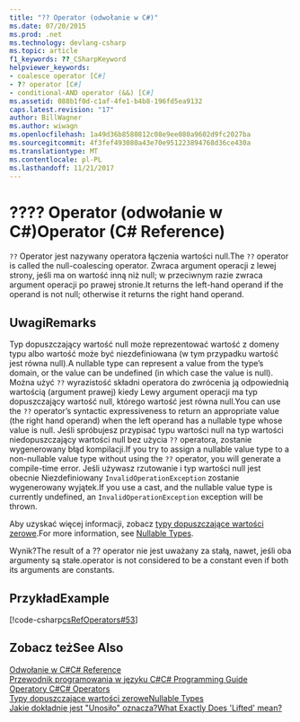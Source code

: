 ```yaml
---
title: "?? Operator (odwołanie w C#)"
ms.date: 07/20/2015
ms.prod: .net
ms.technology: devlang-csharp
ms.topic: article
f1_keywords: ??_CSharpKeyword
helpviewer_keywords:
- coalesce operator [C#]
- ?? operator [C#]
- conditional-AND operator (&&) [C#]
ms.assetid: 088b1f0d-c1af-4fe1-b4b8-196fd5ea9132
caps.latest.revision: "17"
author: BillWagner
ms.author: wiwagn
ms.openlocfilehash: 1a49d36b8580812c08e9ee080a9602d9fc2027ba
ms.sourcegitcommit: 4f3fef493080a43e70e951223894768d36ce430a
ms.translationtype: MT
ms.contentlocale: pl-PL
ms.lasthandoff: 11/21/2017
---
```

# <a name="-operator-c-reference"></a><span data-ttu-id="41486-103">??</span><span class="sxs-lookup"><span data-stu-id="41486-103">??</span></span> <span data-ttu-id="41486-104">Operator (odwołanie w C#)</span><span class="sxs-lookup"><span data-stu-id="41486-104">Operator (C# Reference)</span></span>
<span data-ttu-id="41486-105">`??` Operator jest nazywany operatora łączenia wartości null.</span><span class="sxs-lookup"><span data-stu-id="41486-105">The `??` operator is called the null-coalescing operator.</span></span>  <span data-ttu-id="41486-106">Zwraca argument operacji z lewej strony, jeśli ma on wartość inną niż null; w przeciwnym razie zwraca argument operacji po prawej stronie.</span><span class="sxs-lookup"><span data-stu-id="41486-106">It returns the left-hand operand if the operand is not null; otherwise it returns the right hand operand.</span></span>  
  
## <a name="remarks"></a><span data-ttu-id="41486-107">Uwagi</span><span class="sxs-lookup"><span data-stu-id="41486-107">Remarks</span></span>  
 <span data-ttu-id="41486-108">Typ dopuszczający wartość null może reprezentować wartość z domeny typu albo wartość może być niezdefiniowana (w tym przypadku wartość jest równa null).</span><span class="sxs-lookup"><span data-stu-id="41486-108">A nullable type can represent a value from the type’s domain, or the value can be undefined (in which case the value is null).</span></span> <span data-ttu-id="41486-109">Można użyć `??` wyrazistość składni operatora do zwrócenia ją odpowiednią wartością (argument prawej) kiedy Lewy argument operacji ma typ dopuszczający wartość null, którego wartość jest równa null.</span><span class="sxs-lookup"><span data-stu-id="41486-109">You can use the `??` operator’s syntactic expressiveness to return an appropriate value (the right hand operand) when the left operand has a nullable type whose value is null.</span></span> <span data-ttu-id="41486-110">Jeśli spróbujesz przypisać typu wartości null na typ wartości niedopuszczający wartości null bez użycia `??` operatora, zostanie wygenerowany błąd kompilacji.</span><span class="sxs-lookup"><span data-stu-id="41486-110">If you try to assign a nullable value type to a non-nullable value type without using the `??` operator, you will generate a compile-time error.</span></span> <span data-ttu-id="41486-111">Jeśli używasz rzutowanie i typ wartości null jest obecnie Niezdefiniowany `InvalidOperationException` zostanie wygenerowany wyjątek.</span><span class="sxs-lookup"><span data-stu-id="41486-111">If you use a cast, and the nullable value type is currently undefined, an `InvalidOperationException` exception will be thrown.</span></span>  
  
 <span data-ttu-id="41486-112">Aby uzyskać więcej informacji, zobacz [typy dopuszczające wartości zerowe](../../../csharp/programming-guide/nullable-types/index.md).</span><span class="sxs-lookup"><span data-stu-id="41486-112">For more information, see [Nullable Types](../../../csharp/programming-guide/nullable-types/index.md).</span></span>  
  
 <span data-ttu-id="41486-113">Wynik?</span><span class="sxs-lookup"><span data-stu-id="41486-113">The result of a ??</span></span> <span data-ttu-id="41486-114">operator nie jest uważany za stałą, nawet, jeśli oba argumenty są stałe.</span><span class="sxs-lookup"><span data-stu-id="41486-114">operator is not considered to be a constant even if both its arguments are constants.</span></span>  
  
## <a name="example"></a><span data-ttu-id="41486-115">Przykład</span><span class="sxs-lookup"><span data-stu-id="41486-115">Example</span></span>  
 [!code-csharp[csRefOperators#53](../../../csharp/language-reference/operators/codesnippet/CSharp/null-conditional-operator_1.cs)]  
  
## <a name="see-also"></a><span data-ttu-id="41486-116">Zobacz też</span><span class="sxs-lookup"><span data-stu-id="41486-116">See Also</span></span>  
 [<span data-ttu-id="41486-117">Odwołanie w C#</span><span class="sxs-lookup"><span data-stu-id="41486-117">C# Reference</span></span>](../../../csharp/language-reference/index.md)  
 [<span data-ttu-id="41486-118">Przewodnik programowania w języku C#</span><span class="sxs-lookup"><span data-stu-id="41486-118">C# Programming Guide</span></span>](../../../csharp/programming-guide/index.md)  
 [<span data-ttu-id="41486-119">Operatory C#</span><span class="sxs-lookup"><span data-stu-id="41486-119">C# Operators</span></span>](../../../csharp/language-reference/operators/index.md)  
 [<span data-ttu-id="41486-120">Typy dopuszczające wartości zerowe</span><span class="sxs-lookup"><span data-stu-id="41486-120">Nullable Types</span></span>](../../../csharp/programming-guide/nullable-types/index.md)  
 [<span data-ttu-id="41486-121">Jakie dokładnie jest "Unosiło" oznacza?</span><span class="sxs-lookup"><span data-stu-id="41486-121">What Exactly Does 'Lifted' mean?</span></span>](http://go.microsoft.com/fwlink/?LinkID=112382)
